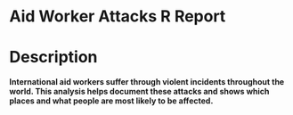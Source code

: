 # Aid Worker Attacks R Report
<h1>Description</h1>
<b>International aid workers suffer through violent incidents throughout the world. This analysis helps document these attacks and shows which places and what people are most likely to be affected. <b/>
